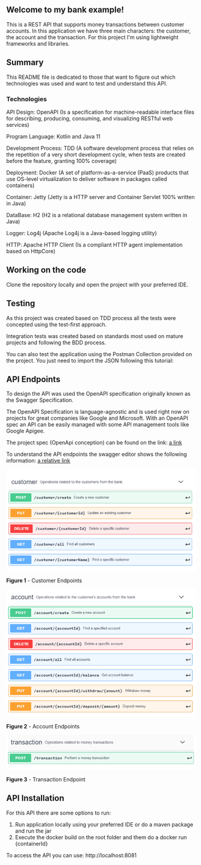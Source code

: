 
## Welcome to my bank example!

This is a REST API that supports money transactions between customer accounts.
In this application we have three main characters: the customer, the account and the transaction.
For this project I'm using lightweight frameworks and libraries.


## Summary

This README file is dedicated to those that want to figure out which technologies 
was used and want to test and understand this API.


### Technologies

API Design: OpenAPI (Is a specification for machine-readable interface files for describing, 
producing, consuming, and visualizing RESTful web services)

Program Language: Kotlin and Java 11

Development Process: TDD (A software development process that relies on the repetition 
of a very short development cycle, when tests are created before the feature, granting 100% coverage)

Deployment: Docker (A set of platform-as-a-service (PaaS) products that use OS-level 
virtualization to deliver software in packages called containers)

Container: Jetty (Jetty is a HTTP server and Container Servlet 100% written in Java)

DataBase: H2 (H2 is a relational database management system written in Java)

Logger: Log4j (Apache Log4j is a Java-based logging utility)

HTTP: Apache HTTP Client (Is a compliant HTTP agent implementation based on HttpCore)


 
## Working on the code

Clone the repository locally and open the project with your preferred IDE.


## Testing

As this project was created based on TDD process all the tests were concepted using the test-first approach. 

Integration tests was created based on standards most used on mature projects and following the BDD process.

You can also test the application using the Postman Collection provided on the project. You just need to 
import the JSON following this tutorial: 


## API Endpoints

To design the API was used the OpenAPI specification originally known as the Swagger Specification.

The OpenAPI Specification is language-agnostic and is used right now on projects for great companies like Google and Microsoft. With an OpenAPI spec an API can be easily managed with some API management tools like Google Apigee.

The project spec (OpenApi conception) can be found on the link: [a link](https://app.swaggerhub.com/apis/eudoug/DougMoneyTransfer/1.0.0) 

To understand the API endpoints the swagger editor shows the following information: [a relative link](./Postman.md)


![](./document/image%201.png)

**Figure 1** - Customer Endpoints


![](./document/image%202.png)

**Figure 2** - Account Endpoints


![](./document/image%203.png)

**Figure 3** - Transaction Endpoint


## API Installation

For this API there are some options to run:

1. Run application locally using your preferred IDE or do a maven package and run the jar
2. Execute the docker build on the root folder and them do a docker run {containerId}

To access the API you can use: http://localhost:8081
